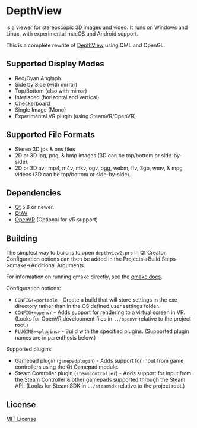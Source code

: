 DepthView
=========
is a viewer for stereoscopic 3D images and video. It runs on Windows and Linux, with experimental macOS and Android support.

This is a complete rewrite of [DepthView] using QML and OpenGL.

Supported Display Modes
-----------------------
* Red/Cyan Anglaph
* Side by Side (with mirror)
* Top/Bottom (also with mirror)
* Interlaced (horizontal and vertical)
* Checkerboard
* Single Image (Mono)
* Experimental VR plugin (using SteamVR/OpenVR)

Supported File Formats
----------------------
* Stereo 3D jps & pns files
* 2D or 3D jpg, png, & bmp images (3D can be top/bottom or side-by-side).
* 2D or 3D avi, mp4, m4v, mkv, ogv, ogg, webm, flv, 3gp, wmv, & mpg videos (3D can be top/bottom or side-by-side).

Dependencies
------------
* [Qt] 5.8 or newer.
* [QtAV]
* [OpenVR] \(Optional for VR support\)

Building
--------
The simplest way to build is to open `depthview2.pro` in Qt Creator. Configuration options can then be added in the Projects->Build Steps->qmake->Additional Arguments.

For information on running qmake directly, see the [qmake docs].

Configuration options:
* `CONFIG+=portable` - Create a build that will store settings in the exe directory rather than in the OS defined user settings folder.
* `CONFIG+=openvr` - Adds support for rendering to a virtual screen in VR. (Looks for OpenVR development files in `../openvr` relative to the project root.)
* `PLUGINS=<plugins>` - Build with the specified plugins. (Supported plugin names are in parenthesis below.)

Supported plugins:
* Gamepad plugin (`gamepadplugin`) - Adds support for input from game controllers using the Qt Gamepad module.
* Steam Controller plugin (`steamcontroller`) - Adds support for input from the Steam Controller & other gamepads supported through the Steam API. (Looks for Steam SDK in `../steamsdk` relative to the project root.)

License
-------
[MIT License]

[DepthView]:https://github.com/chipgw/depthview
[Qt]:http://www.qt.io
[QtAV]:http://www.qtav.org/
[OpenVR]:https://github.com/ValveSoftware/openvr
[qmake docs]:http://doc.qt.io/qt-5/qmake-running.html
[MIT License]:LICENSE
